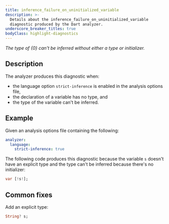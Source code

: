 ```yaml
---
title: inference_failure_on_uninitialized_variable
description: >-
  Details about the inference_failure_on_uninitialized_variable
  diagnostic produced by the Dart analyzer.
underscore_breaker_titles: true
bodyClass: highlight-diagnostics
---
```


_The type of {0} can't be inferred without either a type or initializer._

## Description

The analyzer produces this diagnostic when:
- the language option `strict-inference` is enabled in the analysis options file,
- the declaration of a variable has no type, and
- the type of the variable can't be inferred.

## Example

Given an analysis options file containing the following:

```yaml
analyzer:
  language:
    strict-inference: true
```

The following code produces this diagnostic because the variable `s`
doesn't have an explicit type and the type can't be inferred because
there's no initializer:

```dart
var [!s!];
```

## Common fixes

Add an explicit type:

```dart
String? s;
```
